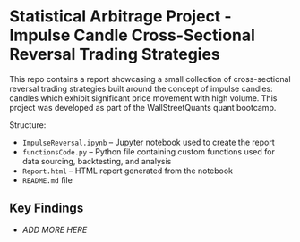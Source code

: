 # Statistical Arbitrage Project - Impulse Candle Cross-Sectional Reversal Trading Strategies

This repo contains a report showcasing a small collection of cross-sectional reversal trading strategies built around the concept of impulse candles: candles which exhibit significant price movement with high volume. This project was developed as part of the WallStreetQuants quant bootcamp.

Structure:
- `ImpulseReversal.ipynb` – Jupyter notebook used to create the report
- `functionsCode.py` – Python file containing custom functions used for data sourcing, backtesting, and analysis
- `Report.html` – HTML report generated from the notebook
- `README.md` file

## Key Findings

- *ADD MORE HERE*


